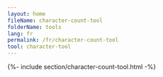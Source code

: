 ```yaml
---
layout: home
fileName: character-count-tool
folderName: tools
lang: fr
permalink: /fr/character-count-tool
tool: character-tool
---
```

{%- include section/character-count-tool.html -%}